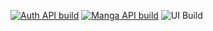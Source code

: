 [![Auth API build](https://github.com/maidadur/MyHouseMaido/actions/workflows/auth-api-build.yml/badge.svg)](https://github.com/maidadur/MyHouseMaido/actions/workflows/auth-api-build.yml) [![Manga API build](https://github.com/maidadur/MyHouseMaido/actions/workflows/manga-api-build.yml/badge.svg)](https://github.com/maidadur/MyHouseMaido/actions/workflows/manga-api-build.yml) ![UI Build](https://github.com/maidadur/MyHouseMaido/workflows/UI/badge.svg)
